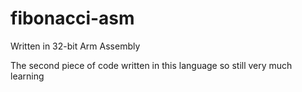 # fibonacci-asm

Written in 32-bit Arm Assembly

The second piece of code written in this language so still very much learning
